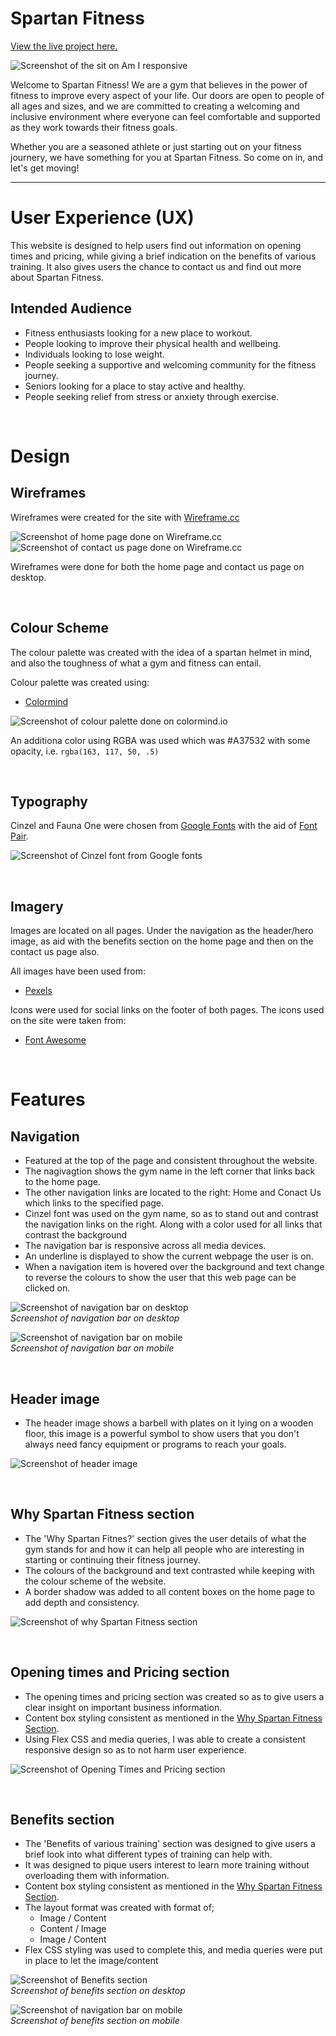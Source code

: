 # Spartan Fitness

[View the live project here.](https://deanburke.github.io/spartan-fitness/)

![Screenshot of the sit on Am I responsive](./assets/images/responsivewebsite.jpg)

Welcome to Spartan Fitness! We are a gym that believes in the power of fitness to improve every aspect of your life. Our doors are open to people of all ages and sizes, and we are committed to creating a welcoming and inclusive environment where everyone can feel comfortable and supported as they work towards their fitness goals.

Whether you are a seasoned athlete or just starting out on your fitness journery, we have something for you at Spartan Fitness. So come on in, and let's get moving!

---

# User Experience (UX)

This website is designed to help users find out information on opening times and pricing, while giving a brief indication on the benefits of various training. It also gives users the chance to contact us and find out more about Spartan Fitness.

## Intended Audience

* Fitness enthusiasts looking for a new place to workout.
* People looking to improve their physical health and wellbeing.
* Individuals looking to lose weight.
* People seeking a supportive and welcoming community for the fitness journey.
* Seniors looking for a place to stay active and healthy.
* People seeking relief from stress or anxiety through exercise.

<br>

 # Design

 ## Wireframes

 Wireframes were created for the site with [Wireframe.cc](https://wireframe.cc/)

 ![Screenshot of home page done on Wireframe.cc](./assets/images/wireframe-homepage.jpg) ![Screenshot of contact us page done on Wireframe.cc](./assets/images/wireframe-contact.jpg)
 
 Wireframes were done for both the home page and contact us page on desktop. 

<br>

 ## Colour Scheme

 The colour palette was created with the idea of a spartan helmet in mind, and also the toughness of what a gym and fitness can entail. 

 Colour palette was created using: 

 * [Colormind](http://colormind.io/)

 ![Screenshot of colour palette done on colormind.io](./assets/images/color-scheme-used.jpg)

 An additiona color using RGBA was used which was #A37532 with some opacity, i.e. `rgba(163, 117, 50, .5)`

<br>

 ## Typography

 Cinzel and Fauna One were chosen from [Google Fonts](https://fonts.google.com/) with the aid of [Font Pair](https://www.fontpair.co/).

 ![Screenshot of Cinzel font from Google fonts](./assets/images/google-fonts.jpg)

<br>

 ## Imagery

 Images are located on all pages. Under the navigation as the header/hero image, as aid with the benefits section on the home page and then on the contact us page also. 

 All images have been used from: 

 * [Pexels](https://www.pexels.com/)

 Icons were used for social links on the footer of both pages. The icons used on the site were taken from: 

 * [Font Awesome](https://fontawesome.com/)

<br>

 # Features

 ## Navigation

 * Featured at the top of the page and consistent throughout the website.
 * The nagivagtion shows the gym name in the left corner that links back to the home page.
 * The other navigation links are located to the right: Home and Conact Us which links to the specified page.
 * Cinzel font was used on the gym name, so as to stand out and contrast the navigation links on the right. Along with a color used for all links that contrast the background
 * The navigation bar is responsive across all media devices. 
 * An underline is displayed to show the current webpage the user is on.
 * When a navigation item is hovered over the background and text change to reverse the colours to show the user that this web page can be clicked on.

 ![Screenshot of navigation bar on desktop](./assets/images/nav-bar.jpg) <br>
 *Screenshot of navigation bar on desktop*

![Screenshot of navigation bar on mobile](./assets/images/nav-bar-mobile.jpg) <br>
 *Screenshot of navigation bar on mobile*


<br>

 ## Header image

 * The header image shows a barbell with plates on it lying on a wooden floor, this image is a powerful symbol to show users that you don't always need fancy equipment or programs to reach your goals. 

 ![Screenshot of header image](./assets/images/hero-image-readme.jpg)

<br>

 ## Why Spartan Fitness section

 * The 'Why Spartan Fitnes?' section gives the user details of what the gym stands for and how it can help all people who are interesting in starting or continuing their fitness journey.
 * The colours of the background and text contrasted while keeping with the colour scheme of the website.
 * A border shadow was added to all content boxes on the home page to add depth and consistency.


![Screenshot of why Spartan Fitness section](./assets/images/why-spartan-fitness.jpg)

<br>

## Opening times and Pricing section

* The opening times and pricing section was created so as to give users a clear insight on important business information. 
* Content box styling consistent as mentioned in the [Why Spartan Fitness Section](#why-spartan-fitness-section).
* Using Flex CSS and media queries, I was able to create a consistent responsive design so as to not harm user experience.

![Screenshot of Opening Times and Pricing section](./assets/images/times-pricing.jpg)

<br>

## Benefits section

* The 'Benefits of various training' section was designed to give users a brief look into what different types of training can help with.
* It was designed to pique users interest to learn more training without overloading them with information. 
* Content box styling consistent as mentioned in the [Why Spartan Fitness Section](#why-spartan-fitness-section).
* The layout format was created with format of;
    * Image / Content
    * Content / Image
    * Image / Content
* Flex CSS styling was used to complete this, and media queries were put in place to let the image/content 

![Screenshot of Benefits section](./assets/images/benefits.jpg) <br>
*Screenshot of benefits section on desktop*

![Screenshot of navigation bar on mobile](./assets/images/benefits-mobile.jpg) <br>
 *Screenshot of benefits section on mobile*